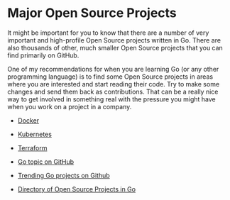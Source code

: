# Major Open Source Projects


It might be important for you to know that there are a number of very important and high-profile Open Source projects written in Go.
There are also thousands of other, much smaller Open Source projects that you can find primarily on GitHub.

One of my recommendations for when you are learning Go (or any other programming language) is to find some Open Source projects in areas where you are interested and
start reading their code. Try to make some changes and send them back as contributions. That can be a really nice way to get involved in something real with the pressure you might have when you work on a project in a company.


* [Docker](https://github.com/docker)
* [Kubernetes](https://github.com/kubernetes/kubernetes)
* [Terraform](https://github.com/hashicorp/terraform)

* [Go topic on GitHub](https://github.com/topics/go)
* [Trending Go projects on Github](https://github.com/trending/go?since=monthly)


* [Directory of Open Source Projects in Go](https://github.com/golang/go/wiki/Projects)


